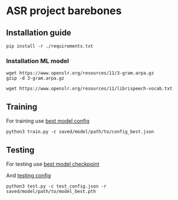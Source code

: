 # ASR project barebones

## Installation guide

```shell
pip install -r ./requirements.txt
```

### Installation ML model

```shell
wget https://www.openslr.org/resources/11/3-gram.arpa.gz
gzip -d 3-gram.arpa.gz
```

```shell
wget https://www.openslr.org/resources/11/librispeech-vocab.txt
```

## Training

For training use [best model config](https://github.com/dpaleyev/asr_project/blob/main/saved/models/deepspeech_hidden%3D1024%2B5GRU%2B2Conv%2Baug/1029_160320/config.json)

```shell
python3 train.py -c saved/model/path/to/config_best.json
```

## Testing

For testing use [best model checkpoint](https://github.com/dpaleyev/asr_project/blob/main/saved/models/deepspeech_hidden%3D1024%2B5GRU%2B2Conv%2Baug/1029_160320/model_best.pth)

And [testing config](https://github.com/dpaleyev/asr_project/blob/main/test_config.json)

```shell
python3 test.py -c test_config.json -r saved/model/path/to/model_best.pth
```
